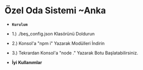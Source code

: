 # Özel Oda Sistemi ~Anka

- **``Kurulum``**

- 1.) ./beş_config.json Klasörünü Doldurun
- 2.) Konsol'a "npm i" Yazarak Modülleri İndirin
- 3.) Tekrardan Konsol'a "node ." Yazarak Botu Başlatabilirsiniz.

- **İyi Kullanımlar**
